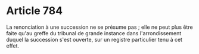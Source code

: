 # Article 784

La renonciation à une succession ne se présume pas ; elle ne peut plus être faite qu'au greffe du tribunal de grande instance dans l'arrondissement duquel la succession s'est ouverte, sur un registre particulier tenu à cet effet.